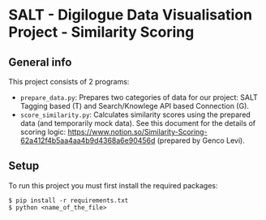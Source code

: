 
# SALT - Digilogue Data Visualisation Project - Similarity Scoring

## General info

This project consists of 2 programs:
* `prepare_data.py`: Prepares two categories of data for our project: SALT Tagging based (T) and Search/Knowlege API based Connection (G).
* `score_similarity.py`: Calculates similarity scores using the prepared data (and temporarily mock data). See this document for the details of scoring logic: https://www.notion.so/Similarity-Scoring-62a412f4b5aa4aa4b9d4368a6e90456d (prepared by Genco Levi).

## Setup
To run this project you must first install the required packages:

```
$ pip install -r requirements.txt
$ python <name_of_the_file>
```
